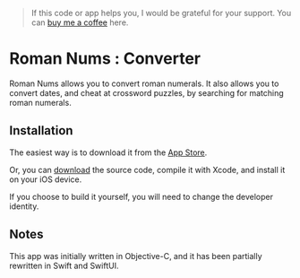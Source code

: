 > If this code or app helps you, I would be grateful for your support. You can [buy me a coffee](https://www.buymeacoffee.com/kumo77) here.

# Roman Nums : Converter

Roman Nums allows you to convert roman numerals. It also allows you to convert dates, and cheat at crossword puzzles, by searching for matching roman numerals.

## Installation

The easiest way is to download it from the [App Store](https://apps.apple.com/app/roman-nums-converter/id291773125).

Or, you can [download](https://github.com/kumo/RomanNums/tags) the source code, compile it with Xcode, and install it on your iOS device.

If you choose to build it yourself, you will need to change the developer identity.

## Notes

This app was initially written in Objective-C, and it has been partially rewritten in Swift and SwiftUI.
